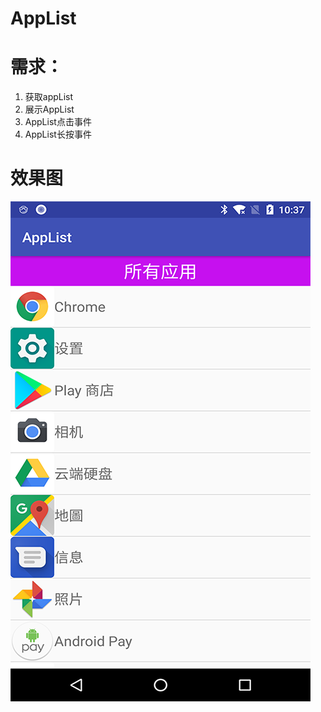 # AppList

# 需求：
   1. 获取appList
   2. 展示AppList
   3. AppList点击事件
   4. AppList长按事件
   
# 效果图
![截图](https://github.com/BruceAnda/LearnAndroidDevelop/blob/master/screenshot/basic/ui/applist/pic.png)